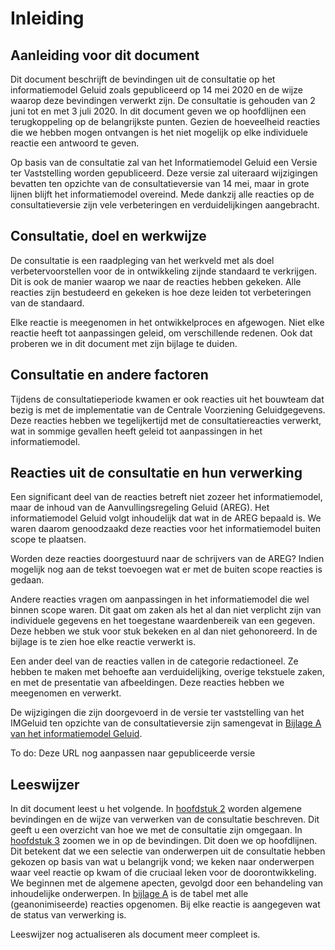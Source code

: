 # Inleiding

## Aanleiding voor dit document
Dit document beschrijft de bevindingen uit de consultatie op het informatiemodel Geluid zoals gepubliceerd op 14 mei 2020 en de wijze waarop deze bevindingen verwerkt zijn. De consultatie is gehouden van 2 juni tot en met 3 juli 2020. In dit document geven we op hoofdlijnen een terugkoppeling op de belangrijkste punten. Gezien de hoeveelheid reacties die we hebben mogen ontvangen is het niet mogelijk op elke individuele reactie een antwoord te geven.

Op basis van de consultatie zal van het Informatiemodel Geluid een Versie ter Vaststelling worden gepubliceerd. Deze versie zal uiteraard wijzigingen bevatten ten opzichte van de consultatieversie van 14 mei, maar in grote lijnen blijft het informatiemodel overeind. Mede dankzij alle reacties op de consultatieversie zijn vele verbeteringen en verduidelijkingen aangebracht. 

## Consultatie, doel en werkwijze
De consultatie is een raadpleging van het werkveld met als doel verbetervoorstellen voor de in ontwikkeling zijnde standaard te verkrijgen. Dit is ook de manier waarop we naar de reacties hebben gekeken. Alle reacties zijn bestudeerd en gekeken is hoe deze leiden tot verbeteringen van de standaard. 

Elke reactie is meegenomen in het ontwikkelproces en afgewogen. Niet elke reactie heeft tot aanpassingen geleid, om verschillende redenen. Ook dat proberen we in dit document met zijn bijlage te duiden. 

## Consultatie en andere factoren
Tijdens de consultatieperiode kwamen er ook reacties uit het bouwteam dat bezig is met de implementatie van de Centrale Voorziening Geluidgegevens. Deze reacties hebben we tegelijkertijd met de consultatiereacties verwerkt, wat in sommige gevallen heeft geleid tot aanpassingen in het informatiemodel.

## Reacties uit de consultatie en hun verwerking
Een significant deel van de reacties betreft niet zozeer het informatiemodel, maar de inhoud van de Aanvullingsregeling Geluid (AREG). Het informatiemodel Geluid volgt inhoudelijk dat wat in de AREG bepaald is. We waren daarom genoodzaakd deze reacties voor het informatiemodel buiten scope te plaatsen. 

<aside class="issue">Worden deze reacties doorgestuurd naar de schrijvers van de AREG? Indien mogelijk nog aan de tekst toevoegen wat er met de buiten scope reacties is gedaan.</aside>

Andere reacties vragen om aanpassingen in het informatiemodel die wel binnen scope waren. Dit gaat om zaken als het al dan niet verplicht zijn van individuele gegevens en het toegestane waardenbereik van een gegeven. Deze hebben we stuk voor stuk bekeken en al dan niet gehonoreerd. In de bijlage is te zien hoe elke reactie verwerkt is.

Een ander deel van de reacties vallen in de categorie redactioneel. Ze hebben te maken met behoefte aan verduidelijking, overige tekstuele zaken, en met de presentatie van afbeeldingen. Deze reacties hebben we meegenomen en verwerkt. 

De wijzigingen die zijn doorgevoerd in de versie ter vaststelling van het IMGeluid ten opzichte van de consultatieversie zijn samengevat in [Bijlage A van het informatiemodel Geluid](https://geonovum.github.io/IMG/#changelog).

<aside class='issue'>To do: Deze URL nog aanpassen naar gepubliceerde versie</aside>

## Leeswijzer
In dit document leest u het volgende. In [hoofdstuk 2](#verbetering) worden algemene bevindingen en de wijze van verwerken van de consultatie beschreven. Dit geeft u een overzicht van hoe we met de consultatie zijn omgegaan. In [hoofdstuk 3](#terugkoppeling) zoomen we in op de bevindingen. Dit doen we op hoofdlijnen. Dit betekent dat we een selectie van onderwerpen uit de consultatie hebben gekozen op basis van wat u belangrijk vond; we keken naar onderwerpen waar veel reactie op kwam of die cruciaal leken voor de doorontwikkeling. We beginnen met de algemene apecten, gevolgd door een behandeling van inhoudelijke onderwerpen. In [bijlage A](#bijlagen) is de tabel met alle (geanonimiseerde) reacties opgenomen. Bij elke reactie is aangegeven wat de status van verwerking is.

<aside class='issue'>Leeswijzer nog actualiseren als document meer compleet is.</aside>